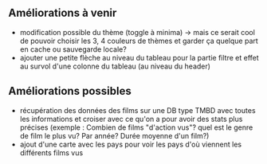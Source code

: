 ## Améliorations à venir
- modification possible du thème (toggle à minima) -> mais ce serait cool de pouvoir choisir les 3, 4 couleurs de thèmes et garder ça quelque part en cache ou sauvegarde locale?
- ajouter une petite flèche au niveau du tableau pour la partie filtre et effet au survol d'une colonne du tableau (au niveau du header)


## Améliorations possibles
- récupération des données des films sur une DB type TMBD avec toutes les informations et croiser avec ce qu'on a pour avoir des stats plus précises (exemple : Combien de films
"d'action vus"? quel est le genre de film le plus vu? Par année? Durée moyenne d'un film?)
- ajout d'une carte avec les pays pour voir les pays d'où viennent les différents films vus